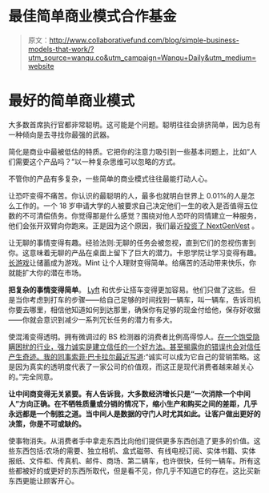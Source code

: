 # 最佳简单商业模式合作基金

> 原文：<http://www.collaborativefund.com/blog/simple-business-models-that-work/?utm_source=wanqu.co&utm_campaign=Wanqu+Daily&utm_medium=website>

# 最好的简单商业模式



大多数首席执行官都非常聪明。这可能是个问题。聪明往往会排挤简单，因为总有一种倾向是去寻找你最强的武器。

简化是商业中最被低估的特质。它把你的注意力吸引到一些基本问题上，比如“人们需要这个产品吗？”以一种复杂思维可以忽略的方式。

不管你的产品有多复杂，一些简单的商业模式往往最能打动人心。

让恐吓变得不痛苦。你认识的最聪明的人，最多也就明白世界上 0.01%的人是怎么工作的。一个 18 岁申请大学的人被要求自己决定他们一生的收入是否值得五位数的不可清偿债务。你觉得那是什么感觉？围绕对他人恐吓的同情建立一种服务，他们会张开双臂向你跑来。正是因为这个原因，我们最近[投资了 NextGenVest](/blog/ngv/) 。

让无聊的事情变得有趣。经验法则:无聊的任务会被忽视，直到它们的忽视伤害到你。这意味着无聊的产品在桌面上留下了巨大的潜力。卡恩学院让学习变得有趣。[长游戏](https://www.longgame.co/)让储蓄成为游戏。Mint 让个人理财变得简单。给痛苦的活动带来快乐，你就能扩大你的潜在市场。

**把复杂的事情变得简单**。 [Lyft](/investments/) 和优步让搭车变得更加容易。他们只做了这些。但是当你考虑到打车的步骤——给自己足够的时间找到一辆车，叫一辆车，告诉司机你要去哪里，相信他知道如何到达那里，确保你有足够的现金付给他，保存好收据——你就会意识到减少一系列冗长任务的潜力有多大。

使混淆变得透明。拥有微调过的 BS 检测器的消费者比例高得惊人。[在一个饱受隐瞒困扰的行业，强力诚实是建立信任的一个好方法。甚至揭露你的错误也会对信任产生奇迹。我的同事索菲·巴卡拉尔](/blog/the-power-of-brutal-honesty/)[最近写道](http://fortune.com/2017/06/24/transparency-chipotle-customer-loyalty/):“诚实可以成为它自己的营销策略。这是因为真实的透明度代表了一家公司的价值观，而这正是现代消费者越来越关心的。”完全同意。

**让中间商变得无关紧要。有人告诉我，大多数经济增长只是“一次消除一个中间人”方向正确。在不牺牲质量或分销的情况下，缩小生产和购买之间的差距，几乎永远都是一个制胜之道。当中间人是数据的守门人时尤其如此。让客户做出更好的决策，你是不可或缺的。**

使事物消失。从消费者手中拿走东西比向他们提供更多东西创造了更多的价值。这些东西包括:农场的需要、独立相机、盒式磁带、有线电视订阅、实体书籍、实体报纸、文件柜、传真机、邮件、商场、第二辆车，也许很快，任何一辆车。所有这些都被好的或更好的东西所取代，但是看不见，你几乎不知道它的存在。这比买新东西更能让顾客开心。

